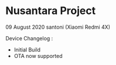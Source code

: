 # Nusantara Project

09 August 2020
santoni (Xiaomi Redmi 4X)

Device Changelog :
- Initial Build
- OTA now supported